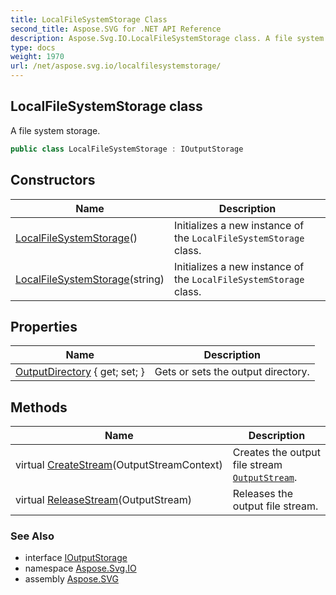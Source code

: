 ```yaml
---
title: LocalFileSystemStorage Class
second_title: Aspose.SVG for .NET API Reference
description: Aspose.Svg.IO.LocalFileSystemStorage class. A file system storage
type: docs
weight: 1970
url: /net/aspose.svg.io/localfilesystemstorage/
---
```

## LocalFileSystemStorage class

A file system storage.

```csharp
public class LocalFileSystemStorage : IOutputStorage
```

## Constructors

| Name | Description |
| --- | --- |
| [LocalFileSystemStorage](localfilesystemstorage/#constructor)() | Initializes a new instance of the `LocalFileSystemStorage` class. |
| [LocalFileSystemStorage](localfilesystemstorage/#constructor_1)(string) | Initializes a new instance of the `LocalFileSystemStorage` class. |

## Properties

| Name | Description |
| --- | --- |
| [OutputDirectory](../../aspose.svg.io/localfilesystemstorage/outputdirectory/) { get; set; } | Gets or sets the output directory. |

## Methods

| Name | Description |
| --- | --- |
| virtual [CreateStream](../../aspose.svg.io/localfilesystemstorage/createstream/)(OutputStreamContext) | Creates the output file stream [`OutputStream`](../outputstream/). |
| virtual [ReleaseStream](../../aspose.svg.io/localfilesystemstorage/releasestream/)(OutputStream) | Releases the output file stream. |

### See Also

* interface [IOutputStorage](../ioutputstorage/)
* namespace [Aspose.Svg.IO](../../aspose.svg.io/)
* assembly [Aspose.SVG](../../)
